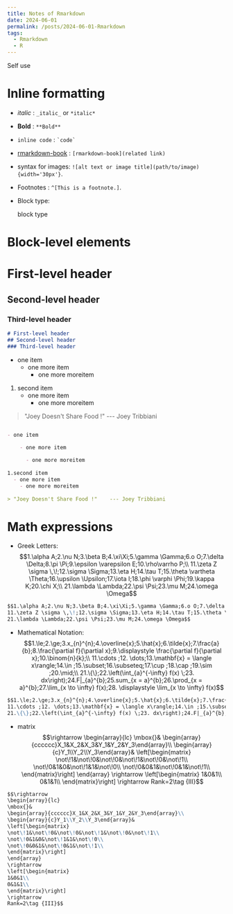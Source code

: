 ```yaml
---
title: Notes of Rmarkdown
date: 2024-06-01
permalink: /posts/2024-06-01-Rmarkdown
tags:
  - Rmarkdown
  - R
---
```


Self use


# Inline formatting

- _italic_ :  `_italic_` or `*italic*`
- **Bold** : `**Bold**`
- `inline code` :  `` `code` ``
- [rmarkdown-book](https://bookdown.org/yihui/rmarkdown/) : `[rmarkdown-book](related link)`
- syntax for images: `![alt text or image title](path/to/image){width='30px'}`. 
- Footnotes : `^[This is a footnote.]`.
- Block type:

    block type

# Block-level elements


# First-level header
## Second-level header
### Third-level header

```markdown
# First-level header
## Second-level header
### Third-level header
```

- one item
    - one more item
      - one more moreitem
      
1. second item
    - one more item
        - one more moreitem
        
> "Joey Doesn't Share Food !"    --- Joey Tribbiani

```markdown

- one item

    - one more item
    
      - one more moreitem
      
1.second item
  - one more item
    - one more moreitem
        
> "Joey Doesn't Share Food !"    --- Joey Tribbiani
```




# Math expressions

- Greek Letters: $$1.\alpha A;2.\nu N;3.\beta B;4.\xi\Xi;5.\gamma \Gamma;6.o O;7.\delta \Delta;8.\pi \Pi;9.\epsilon \varepsilon E;10.\rho\varrho P;\\
11.\zeta Z \sigma \,\!;12.\sigma \Sigma;13.\eta H;14.\tau T;15.\theta \vartheta \Theta;16.\upsilon \Upsilon;17.\iota I;18.\phi \varphi \Phi;19.\kappa K;20.\chi X;\\
21.\lambda \Lambda;22.\psi \Psi;23.\mu M;24.\omega \Omega$$

```markdown
$$1.\alpha A;2.\nu N;3.\beta B;4.\xi\Xi;5.\gamma \Gamma;6.o O;7.\delta \Delta;8.\pi \Pi;9.\epsilon \varepsilon E;10.\rho\varrho P;\\
11.\zeta Z \sigma \,\!;12.\sigma \Sigma;13.\eta H;14.\tau T;15.\theta \vartheta \Theta;16.\upsilon \Upsilon;17.\iota I;18.\phi \varphi \Phi;19.\kappa K;20.\chi X;\\
21.\lambda \Lambda;22.\psi \Psi;23.\mu M;24.\omega \Omega$$
```

- Mathematical Notation: $$1.\le;2.\ge;3.x_{n}^{n};4.\overline{x};5.\hat{x};6.\tilde{x};7.\frac{a}{b};8.\frac{\partial f}{\partial x};9.\displaystyle \frac{\partial f}{\partial x};10.\binom{n}{k};\\
11.\cdots ;12. \dots;13.\mathbf{x} = \langle x\rangle;14.\in ;15.\subset;16.\subseteq;17.\cup ;18.\cap ;19.\sim ;20.\mid;\\
21.\{\};22.\left(\int_{a}^{-\infty} f(x) \;23. dx\right);24.F|_{a}^{b};25.sum_{x = a}^{b};26.\prod_{x = a}^{b};27.\lim_{x \to \infty} f(x);28. \displaystyle \lim_{x \to \infty} f(x)$$


```markdown
$$1.\le;2.\ge;3.x_{n}^{n};4.\overline{x};5.\hat{x};6.\tilde{x};7.\frac{a}{b};8.\frac{\partial f}{\partial x};9.\displaystyle \frac{\partial f}{\partial x};10.\binom{n}{k};\\
11.\cdots ;12. \dots;13.\mathbf{x} = \langle x\rangle;14.\in ;15.\subset;16.\subseteq;17.\cup ;18.\cap ;19.\sim ;20.\mid;\\
21.\{\};22.\left(\int_{a}^{-\infty} f(x) \;23. dx\right);24.F|_{a}^{b};25.sum_{x = a}^{b};26.\prod_{x = a}^{b};27.\lim_{x \to \infty} f(x);28. \displaystyle \lim_{x \to \infty} f(x)$$

```
- matrix
$$\rightarrow
\begin{array}{lc}
\mbox{}&
\begin{array}{cccccc}X_1&X_2&X_3&Y_1&Y_2&Y_3\end{array}\\
\begin{array}{c}Y_1\\Y_2\\Y_3\end{array}&
\left[\begin{matrix}
\not\!1&\not\!0&\not\!0&\not\!1&\not\!0&\not\!1\\
\not\!0&1&0&\not\!1&1&\not\!0\\
\not\!0&0&1&\not\!0&1&\not\!1\\
\end{matrix}\right]
\end{array}
\rightarrow
\left[\begin{matrix}
1&0&1\\
0&1&1\\
\end{matrix}\right]
\rightarrow
Rank=2\tag {III}$$

```markdown
$$\rightarrow
\begin{array}{lc}
\mbox{}&
\begin{array}{cccccc}X_1&X_2&X_3&Y_1&Y_2&Y_3\end{array}\\
\begin{array}{c}Y_1\\Y_2\\Y_3\end{array}&
\left[\begin{matrix}
\not\!1&\not\!0&\not\!0&\not\!1&\not\!0&\not\!1\\
\not\!0&1&0&\not\!1&1&\not\!0\\
\not\!0&0&1&\not\!0&1&\not\!1\\
\end{matrix}\right]
\end{array}
\rightarrow
\left[\begin{matrix}
1&0&1\\
0&1&1\\
\end{matrix}\right]
\rightarrow
Rank=2\tag {III}$$
```
